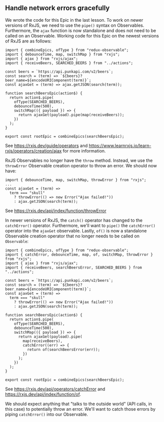 ## Handle network errors gracefully

<Timestamp start="0:00" end="0:45">
    
We wrote the code for this Epic in the last lesson. To work on newer versions of RxJS, we need to use the `pipe()` syntax on Observables. Furthermore, the `ajax` function is now standalone and does not need to be called on an Observable. Working code for this Epic on the newest versions of RxJS are as follows:

```
import { combineEpics, ofType } from "redux-observable";
import { debounceTime, map, switchMap } from "rxjs";
import { ajax } from "rxjs/ajax";
import { receiveBeers, SEARCHED_BEERS } from "../actions";

const beers = `https://api.punkapi.com/v2/beers`;
const search = (term) => `${beers}?beer_name=${encodeURIComponent(term)}`;
const ajaxGet = (term) => ajax.getJSON(search(term));

function searchBeersEpic(action$) {
  return action$.pipe(
    ofType(SEARCHED_BEERS),
    debounceTime(500),
    switchMap(({ payload }) => {
      return ajaxGet(payload).pipe(map(receiveBeers));
    })
  );
}

export const rootEpic = combineEpics(searchBeersEpic);
```

See https://rxjs.dev/guide/operators and https://www.learnrxjs.io/learn-rxjs/operators/creation/ajax for more information.

</Timestamp>

<Timestamp start="0:45" end="1:15">
    
RxJS Observables no longer have the `throw` method. Instead, we use the `throwError` Observable creation operator to throw an error. We should now have:

```
import { debounceTime, map, switchMap, throwError } from "rxjs";
...
const ajaxGet = (term) =>
  term === "skull"
    ? throwError(() => new Error("Ajax failed!"))
    : ajax.getJSON(search(term));
```

See https://rxjs.dev/api/index/function/throwError

</Timestamp>

<Timestamp start="3:30" end="4:15">
    
In newer versions of RxJS, the `catch()` operator has changed to the `catchError()` operator. Furthermore, we'll want to `pipe()` the `catchError()` operator into the `ajaxGet` observable. Lastly, `of()` is now a standalone Observable creation operator that no longer needs to be called on `Observable`:

```
import { combineEpics, ofType } from "redux-observable";
import { catchError, debounceTime, map, of, switchMap, throwError } from "rxjs";
import { ajax } from "rxjs/ajax";
import { receiveBeers, searchBeersError, SEARCHED_BEERS } from "../actions";

const beers = `https://api.punkapi.com/v2/beers`;
const search = (term) => `${beers}?beer_name=${encodeURIComponent(term)}`;
const ajaxGet = (term) =>
  term === "skull"
    ? throwError(() => new Error("Ajax failed!"))
    : ajax.getJSON(search(term));

function searchBeersEpic(action$) {
  return action$.pipe(
    ofType(SEARCHED_BEERS),
    debounceTime(500),
    switchMap(({ payload }) => {
      return ajaxGet(payload).pipe(
        map(receiveBeers),
        catchError((err) => {
          return of(searchBeersError(err));
        })
      );
    })
  );
}

export const rootEpic = combineEpics(searchBeersEpic);
```

See https://rxjs.dev/api/operators/catchError and https://rxjs.dev/api/index/function/of.

</Timestamp>

We should expect anything that "talks to the outside world" (API calls, in this case) to potentially throw an error. We'll want to catch those errors by piping `catchError()` into our Observable.
